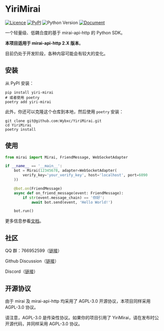 # YiriMirai

[![Licence](https://img.shields.io/github/license/YiriMiraiProject/YiriMirai)](https://github.com/YiriMiraiProject/YiriMirai/blob/master/LICENSE)
[![PyPI](https://img.shields.io/pypi/v/yiri-mirai)](https://pypi.org/project/yiri-mirai/)
![Python Version](https://img.shields.io/pypi/pyversions/yiri-mirai)
[![Document](https://img.shields.io/badge/document-vercel-brightgreen)](https://yiri-mirai.vercel.app)

一个轻量级、低耦合度的基于 mirai-api-http 的 Python SDK。

**本项目适用于 mirai-api-http 2.X 版本**。

目前仍处于开发阶段，各种内容可能会有较大的变化。

## 安装

从 PyPI 安装：

```shell
pip install yiri-mirai
# 或者使用 poetry
poetry add yiri-mirai
```

此外，你还可以克隆这个仓库到本地，然后使用 `poetry` 安装：

```shell
git clone git@github.com:Wybxc/YiriMirai.git
cd YiriMirai
poetry install
```

## 使用

```python
from mirai import Mirai, FriendMessage, WebSocketAdapter

if __name__ == '__main__':
    bot = Mirai(12345678, adapter=WebSocketAdapter(
        verify_key='your_verify_key', host='localhost', port=6090
    ))

    @bot.on(FriendMessage)
    async def on_friend_message(event: FriendMessage):
        if str(event.message_chain) == '你好':
            await bot.send(event, 'Hello World!')

    bot.run()
```

更多信息参看[文档](https://yiri-mirai.vercel.app/)。

## 社区

QQ 群：766952599（[链接](https://jq.qq.com/?_wv=1027&k=PXBOuBCI)）

Github Discussion（[链接](https://github.com/YiriMiraiProject/YiriMirai/discussions)）

Discord（[链接](https://discord.gg/RaXsHFC3PH)）

## 开源协议

由于 mirai 及 mirai-api-http 均采用了 AGPL-3.0 开源协议，本项目同样采用 AGPL-3.0 协议。

请注意，AGPL-3.0 是传染性协议。如果你的项目引用了 YiriMirai，请在发布时公开源代码，并同样采用 AGPL-3.0 协议。
